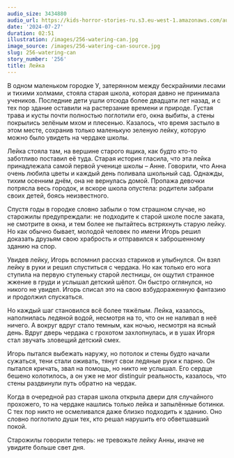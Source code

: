 ```yaml
---
audio_size: 3434880
audio_url: https://kids-horror-stories-ru.s3.eu-west-1.amazonaws.com/audio/256-watering-can.mp3
date: '2024-07-27'
duration: 02:51
illustration: /images/256-watering-can.jpg
image_source: /images/256-watering-can-source.jpg
slug: 256-watering-can
story_number: '256'
title: Лейка
---
```


В одном маленьком городке У, затерянном между бескрайними лесами и тихими холмами, стояла старая школа, которая давно не принимала учеников. Последние дети ушли отсюда более двадцати лет назад, и с тех пор здание оставили на растерзание времени и природе. Густая трава и кусты почти полностью поглотили его, окна выбиты, а стены покрылись зелёным мхом и плесенью. Казалось, что время застыло в этом месте, сохранив только маленькую зеленую лейку, которую можно было увидеть на чердаке школы.

Лейка стояла там, на вершине старого ящика, как будто кто-то заботливо поставил её туда. Старая история гласила, что эта лейка принадлежала самой первой ученице школы – Анне. Говорили, что Анна очень любила цветы и каждый день поливала школьный сад. Однажды, тихим осенним днём, она не вернулась домой. Пропажа девочки потрясла весь городок, и вскоре школа опустела: родители забрали своих детей, боясь неизвестного.

Спустя годы в городке словно забыли о том страшном случае, но старожилы предупреждали: не подходите к старой школе после заката, не смотрите в окна, и тем более не пытайтесь встряхнуть старую лейку. Но как обычно бывает, молодой человек по имени Игорь решил доказать друзьям свою храбрость и отправился к заброшенному зданию на спор.

Увидев лейку, Игорь вспомнил рассказ стариков и улыбнулся. Он взял лейку в руки и решил спуститься с чердака. Но как только его нога ступила на первую ступеньку старой лестницы, он ощутил странное жжение в груди и услышал детский шёпот. Он быстро оглянулся, но никого не увидел. Игорь списал это на свою взбудораженную фантазию и продолжил спускаться.

Но каждый шаг становился всё более тяжёлым. Лейка, казалось, наполнилась ледяной водой, несмотря на то, что он не наливал в неё ничего. А вокруг вдруг стало темным, как ночью, несмотря на ясный день. Вдруг дверь чердака с грохотом захлопнулась, и в ушах Игоря стал звучать зловещий детский смех.

Игорь пытался выбежать наружу, но потолок и стены будто начали сужаться, тени стали оживать, тянут свои ледяные руки к парню. Он пытался кричать, звал на помощь, но никто не услышал. Его сердце бешено колотилось, а он уже не мог distinguir реальность, казалось, что стены раздвинули путь обратно на чердак.

Когда в очередной раз старая школа открыла двери для случайного прохожего, то на чердаке нашлись только лейка и запылённые ботинки. С тех пор никто не осмеливался даже близко подходить к зданию. Оно словно поглотило души тех, кто решал нарушить его обветшавший покой.

Старожилы говорили теперь: не тревожьте лейку Анны, иначе не увидите больше свет дня.